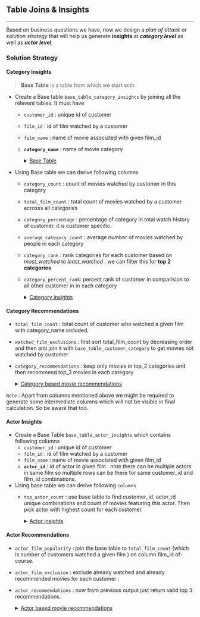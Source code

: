 ## Table Joins & Insights
---

Based on business questions we have,  now we design a *plan of attack* or *solution strategy* that will help us generate **insights** at ***category level*** as well as ***actor level***

### Solution Strategy

#### Category Insights
>  **Base Table** is a table from which we start with 
- Create a Base table `base_table_category_insights` by joining all the relevent tables. It must have 
  - `customer_id` : unique id of customer 
  - `film_id` : id of film watched by a customer
  - `film_name` : name of movie associated with given film_id
  - **`category_name`** : name of movie category  
    <details>
    <summary><u>Base Table</u></summary>

    | customer_id | film_id | film_name           | category_id | category_name |
    | ----------- | ------- | --------------- | ----------- | ------------- |
    | 130         | 80      | BLANKET BEVERLY | 8           | Family        |
    | 459         | 333     | FREAKY POCUS    | 12          | Music         |
    | 408         | 373     | GRADUATE LORD   | 3           | Children      |
    | 333         | 535     | LOVE SUICIDES   | 11          | Horror        |
    | 222         | 450     | IDOLS SNATCHERS | 3           | Children      |

    </details>

- Using Base table we can derive following columns 
   - `category_count` : count of movies watched by customer in this category
  - `total_film_count` : total count of  movies watched by a customer acrosss all categories 
  - `category_percentage` : percentage of category in total watch history of customer. it is customer specific.  
  - `average_category_count` : average number of movies watched by people in each category 
  - `category_rank` : rank categories for each customer based on _most_watched_ to _least_watched_ . we can filter this for **top 2 categories**
   - `category_percent_rank`: percent rank of customer in     comparision to all other customer in  in each category
        <details>
        <summary><u>Category insights</u></summary>
            
        | customer_id | category_rank | category_name | insights                                                                                                        |
        | ----------- | ------------- | ------------- | ----------------------------------------------------------------------------------------------------------- |
        | 1           | 1             | Classics      | You have watched 6 Classics that"s 4 more than the DVD Rental Co. average and puts you top 1 % of experts.  |
        | 1           | 2             | Comedy        | You have watched 5  Comedy films making up 16 % of your total watch history!                                             |
        | 2           | 1             | Sports        | You have watched 5 Sports that"s 3 more than the DVD Rental Co. average and puts you top 3 % of experts.    |
        | 2           | 2             | Classics      | You have watched 4  Classics films making up 15 % of your total watch history!                                             |
        | 3           | 1             | Action        | You have watched 4 Action that"s 2 more than the DVD Rental Co. average and puts you top 5 % of experts.    |
     
        </details>
 
  
  
#### Category Recommendations
  
  - `total_film_count` : total count of customer who watched a given film with category_name included. 
  - `watched_film_exclusions` : first sort total_film_count by decreasing order and then anti join it with `base_table_customer_category` to get movies not watched by customer 
  - `category_recommendations` : keep only movies in top_2 categories and then recommend top_3 movies in each category
    <details>
    <summary><u>Category based movie recommendations</u></summary>

    | customer_id | category_rank | category_name | recommendation_rank | recommended_movie   |
    | ----------- | ------------- | ------------- | ------------------- | ------------------- |
    | 1           | 1             | Classics      | 1                   | TIMBERLAND SKY      |
    | 1           | 1             | Classics      | 2                   | GILMORE BOILED      |
    | 1           | 1             | Classics      | 3                   | VOYAGE LEGALLY      |
    | 1           | 2             | Comedy        | 1                   | ZORRO ARK           |
    | 1           | 2             | Comedy        | 2                   | CAT CONEHEADS       |
    | 1           | 2             | Comedy        | 3                   | OPERATION OPERATION |
    | 2           | 2             | Classics      | 1                   | FROST HEAD          |


    </details>

  `Note` : Apart from columns mentioned above we might be required to generate some intermediate columns which will not be visible in final calculation. So be aware that too.


#### Actor Insights 
- Create a Base Table `base_table_actor_insights` which contains following columns 
  - `customer_id` : unique id of customer 
  - `film_id` : id of film watched by a customer
  - `film_name` : name of movie associated with given film_id
  - **`actor_id`** : id of actor in given film . note there can be multiple actors in same film so multiple rows can be there for same customer_id and film_id combinations. 
- Using base table we can derive following `columns`
    - `top_actor_count` : use base table to find customer_id, actor_id unique combinations and count of movies featuring this actor. Then pick actor with highest count for each customer. 
      <details>
      <summary><u>Actor insights</u></summary>

      | customer_id | actor_id | actor_name     | top_actor_count | actor_insight                                                                     |
      | ----------- | -------- | -------------- | --------------- | --------------------------------------------------------------------------------- |
      | 503         | 3        | ED CHASE       | 3               | You have watched 3 films featuring Ed ! Here are some other films to binge!.      |
      | 1           | 37       | VAL BOLGER     | 6               | You have watched 6 films featuring Val ! Here are some other films to binge!.     |
      | 2           | 107      | GINA DEGENERES | 5               | You have watched 5 films featuring Gina ! Here are some other films to binge!.    |
      | 3           | 150      | JAYNE NOLTE    | 4               | You have watched 4 films featuring Jayne ! Here are some other films to binge!.   |
      | 4           | 102      | WALTER TORN    | 4               | You have watched 4 films featuring Walter ! Here are some other films to binge!.  |
      </details>

#### Actor Recommendations
- `actor_film_popularity` : join the base table to `total_film_count` (which is number of customers watched a given film ) on column film_id of-course. 
- `actor_film_exclusion` : exclude already watched and already recommended movies for each customer . 
- `actor_recommendations` : now from previous output just return valid top 3 recommendations. 

  <details>
  <summary><u>Actor based movie recommendations</u></summary>

  | customer_id | actor_name     | recommend_rank | film_name         |
  | ----------- | -------------- | -------------- | ----------------- |
  | 1           | VAL BOLGER     | 1              | PRIMARY GLASS     |
  | 1           | VAL BOLGER     | 2              | ALASKA PHANTOM    |
  | 1           | VAL BOLGER     | 3              | METROPOLIS COMA   |
  | 2           | GINA DEGENERES | 1              | GOODFELLAS SALUTE |


  </details>
    

